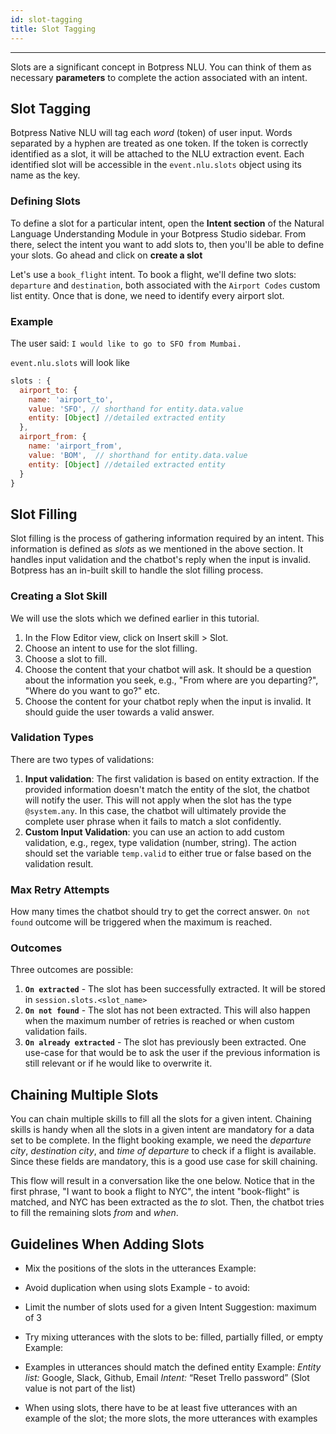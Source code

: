 ```yaml
---
id: slot-tagging
title: Slot Tagging
---
```


---------------

Slots are a significant concept in Botpress NLU. You can think of them as necessary **parameters** to complete the action associated with an intent.

## Slot Tagging
Botpress Native NLU will tag each _word_ (token) of user input. Words separated by a hyphen are treated as one token. If the token is correctly identified as a slot, it will be attached to the NLU extraction event. Each identified slot will be accessible in the `event.nlu.slots` object using its name as the key.

### Defining Slots
To define a slot for a particular intent, open the **Intent section** of the Natural Language Understanding Module in your Botpress Studio sidebar. From there, select the intent you want to add slots to, then you'll be able to define your slots. Go ahead and click on **create a slot**

Let's use a `book_flight` intent. To book a flight, we'll define two slots: `departure` and `destination`, both associated with the `Airport Codes` custom list entity. Once that is done, we need to identify every airport slot.

### Example

The user said: `I would like to go to SFO from Mumbai.`

`event.nlu.slots` will look like

```js
slots : {
  airport_to: {
    name: 'airport_to',
    value: 'SFO', // shorthand for entity.data.value
    entity: [Object] //detailed extracted entity
  },
  airport_from: {
    name: 'airport_from',
    value: 'BOM',  // shorthand for entity.data.value
    entity: [Object] //detailed extracted entity
  }
}
```

## Slot Filling

Slot filling is the process of gathering information required by an intent. This information is defined as _slots_ as we mentioned in the above section.  It handles input validation and the chatbot's reply when the input is invalid. Botpress has an in-built skill to handle the slot filling process.

### Creating a Slot Skill
We will use the slots which we defined earlier in this tutorial.

1. In the Flow Editor view, click on Insert skill > Slot.
2. Choose an intent to use for the slot filling.
3. Choose a slot to fill.
4. Choose the content that your chatbot will ask. It should be a question about the information you seek, e.g., "From where are you departing?", "Where do you want to go?" etc.
5. Choose the content for your chatbot reply when the input is invalid. It should guide the user towards a valid answer.

### Validation Types

There are two types of validations:

1. **Input validation**: The first validation is based on entity extraction. If the provided information doesn't match the entity of the slot, the chatbot will notify the user. This will not apply when the slot has the type `@system.any`. In this case, the chatbot will ultimately provide the complete user phrase when it fails to match a slot confidently.
2. **Custom Input Validation**: you can use an action to add custom validation, e.g., regex, type validation (number, string). The action should set the variable `temp.valid` to either true or false based on the validation result.

### Max Retry Attempts

How many times the chatbot should try to get the correct answer. `On not found` outcome will be triggered when the maximum is reached.

### Outcomes

Three outcomes are possible:

1. **`On extracted`** - The slot has been successfully extracted. It will be stored in `session.slots.<slot_name>`
2. **`On not found`** - The slot has not been extracted. This will also happen when the maximum number of retries is reached or when custom validation fails.
3. **`On already extracted`** - The slot has previously been extracted. One use-case for that would be to ask the user if the previous information is still relevant or if he would like to overwrite it.

## Chaining Multiple Slots

You can chain multiple skills to fill all the slots for a given intent. Chaining skills is handy when all the slots in a given intent are mandatory for a data set to be complete. In the flight booking example, we need the _departure city_, _destination city_, and _time of departure_ to check if a flight is available. Since these fields are mandatory, this is a good use case for skill chaining.

This flow will result in a conversation like the one below. Notice that in the first phrase, "I want to book a flight to NYC", the intent "book-flight" is matched, and NYC has been extracted as the _to_ slot. Then, the chatbot tries to fill the remaining slots _from_ and _when_.

## Guidelines When Adding Slots
- Mix the positions of the slots in the utterances
Example:

- Avoid duplication when using slots
Example - to avoid:

- Limit the number of slots used for a given Intent
Suggestion: maximum of 3

- Try mixing utterances with the slots to be: filled, partially filled, or empty
Example:

- Examples in utterances should match the defined entity
Example: 
  _Entity list:_ Google, Slack, Github, Email
  _Intent:_ “Reset Trello password” (Slot value is not part of the list)

- When using slots, there have to be at least five utterances with an example of the slot; the more slots, the more utterances with examples
